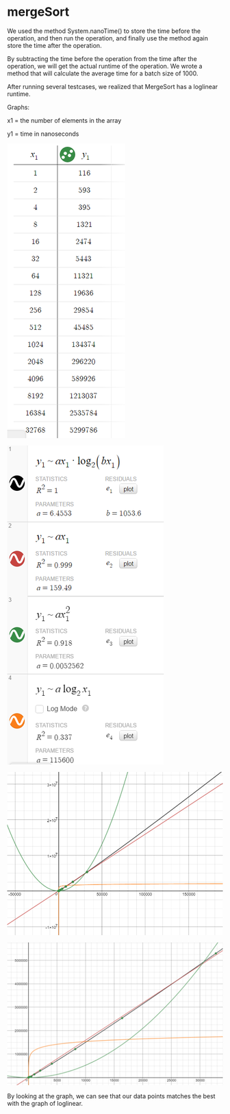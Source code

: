# mergeSort
We used the method System.nanoTime() to store the time before the operation, 
    and then run the operation, and finally use the method again store the time 
    after the operation.
    
By subtracting the time before the operation from the time after the operation, 
    we will get the actual runtime of the operation. We wrote a method that will 
    calculate the average time for a batch size of 1000.
    
After running several testcases, we realized that MergeSort has a loglinear 
    runtime.
       
Graphs:

   x1 = the number of elements in the array
   
   y1 = time in nanoseconds
     
   ![alt tag](https://github.com/jacruse/mergeSort/blob/master/graphs/table.png)
     
   ![alt tag](https://github.com/jacruse/mergeSort/blob/master/graphs/bigoh.png)
     
   ![alt tag](https://github.com/jacruse/mergeSort/blob/master/graphs/graph.png)
     
   ![alt tag](https://github.com/jacruse/mergeSort/blob/master/graphs/zoom.png)

By looking at the graph, we can see that our data points matches the best with the graph of loglinear.
